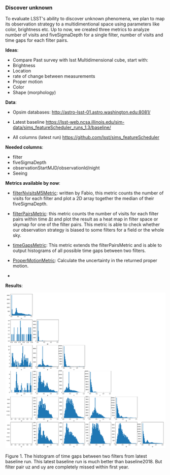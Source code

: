 ### Discover unknown

To evaluate LSST's ability to discover unknown phenomena, we plan to map its observation strategy to a multidimentional space using parameters like color, brightness etc.   Up to now, we created three metrics to analyze number of visits and fiveSigmaDepth for a single filter,  number of visits and time gaps for each filter pairs.  

**Ideas**:

- Compare Past survey with lsst Multidimensional cube, start with:
- Brightness
- Location
- rate of change between measurements
- Proper motion
- Color
- Shape (morphology)

**Data**:

- Opsim databases:   http://astro-lsst-01.astro.washington.edu:8081/
- Latest baseline https://lsst-web.ncsa.illinois.edu/sim-data/sims_featureScheduler_runs_1.3/baseline/

- All  columns (latest run)   https://github.com/lsst/sims_featureScheduler

**Needed columns**:	

- filter
- fiveSigmaDepth          
-  observationStartMJD/observationId/night
-  Seeing

**Metrics available by now**:

- [filterNvisitsM5Metric](): written by Fabio, this metric counts the number of visits for each filter and plot a 2D array together the median of their fiveSigmaDepth. 

- [filterPairsMetric](source/filterPairsMetric.ipynb): this metric counts the number of visits for each filter pairs within time Δt and plot the result as a heat map in filter space or skymap for one of the filter pairs. This metric is able to check whether our observation strategy is biased to some filters for a field or the whole sky.

- [timeGapsMetric](source/timeGapsMetric.ipynb): This metric extends the filterPairsMetric and is able to output histograms of all possible time gaps between two filters. 

- [ProperMotionMetric](): Calculate the uncertainty in the returned proper motion.

- 

  

**Results**: 

![](imgs/1024_dT_bsline10yrs.png)

Figure 1. The histogram of time gaps between two filters from latest baseline run. This latest baseline run is much better than baseline2018. But filter pair uz and uy are completely missed within first year. 













